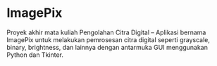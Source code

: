 # ImagePix
Proyek akhir mata kuliah Pengolahan Citra Digital – Aplikasi bernama ImagePix untuk melakukan pemrosesan citra digital seperti grayscale, binary, brightness, dan lainnya dengan antarmuka GUI menggunakan Python dan Tkinter.
